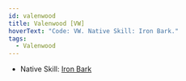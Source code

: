 ```yaml
---
id: valenwood
title: Valenwood [VW]
hoverText: "Code: VW. Native Skill: Iron Bark."
tags:
  - Valenwood
---
```


- Native Skill: [Iron Bark](/docs/all/enemy-skills/native-skills/iron-bark)

